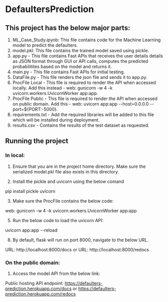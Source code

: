 # DefaultersPrediction

## This project has the below major parts:

1. ML_Case_Study.ipynb: This file contains code for the Machine Learning model to predict the defaulters.
2. model.pkl: This file contains the trained model saved using pickle.
3. app.py - This file contains Fast APIs that receives the user details details as JSON format through GUI or API calls, computes the predicted probabilitites based on the model and returns it.
4. main.py - This file contains Fast APIs for initial testing.
5. DataFile.py - This file renders the json file and sends it to app.py.
6. ProcFile Local - This file is required to render the API when accessed locally. Add this instead - web: gunicorn -w 4 -k uvicorn.workers.UvicornWorker app:app.
7. ProcFile Public - This file is required to render the API when accessed on public domain. Add this - web: uvicorn app:app --host=0.0.0.0 --port=${PORT:-5000}.
8. requirements.txt - Add the required libraries will be added to this file which will be installed during deployment.
9. results.csv - Contains the results of the test dataset as requested.

## Running the project

### In local:
1. Ensure that you are in the project home directory. Make sure the serialized model.pkl file also exists in this directory.

2. Install the pickle and uvicorn using the below comand

pip install pickle uvicorn

3. Make sure the ProcFile contains the below code:

web: gunicorn -w 4 -k uvicorn.workers.UvicornWorker app:app

5. Run the below code to load the uvicorn API:

uvicorn app:app --reload

8. By default, flask will run on port 8000, navigate to the below URL.

URL: http://localhost:8000/docs
or
URL: http://localhost:8000/redocs

### On the public domain:
1. Access the model API from the below link:

Public hosting API endpoint: https://defaulters-prediction.herokuapp.com/docs
or
https://defaulters-prediction.herokuapp.com/redocs
